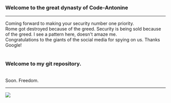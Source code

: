 ### Welcome to the great dynasty of Code-Antonine
<hr>
Coming forward to making your security number one priority.<br>
Rome got destroyed because of the greed. Security is being sold because of the greed. I see a pattern here, doesn't amaze me.<br>
Congratulations to the giants of the social media for spying on us. Thanks Google!<br>
<br>
<h3>Welcome to my git repository.</h3><br>
Soon. Freedom.
<hr>
<img src="https://github-readme-stats.vercel.app/api?username=aurelius4&show_icons=true&theme=radical"></img>

<!--
**aurelius4/aurelius4** is a ✨ _special_ ✨ repository because its `README.md` (this file) appears on your GitHub profile.

Here are some ideas to get you started:

- 🔭 I’m currently working on ...
- 🌱 I’m currently learning ...
- 👯 I’m looking to collaborate on ...
- 🤔 I’m looking for help with ...
- 💬 Ask me about ...
- 📫 How to reach me: ...
- 😄 Pronouns: ...
- ⚡ Fun fact: ...
-->

